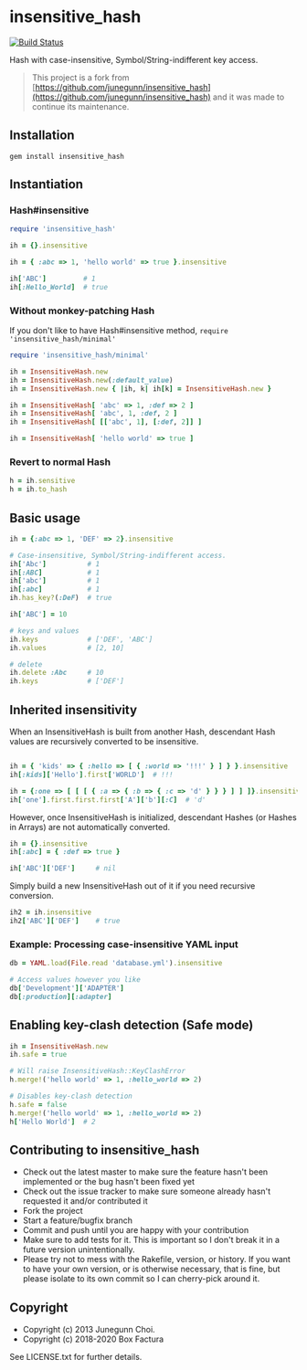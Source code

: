 # insensitive_hash

[![Build Status](https://travis-ci.org/BoxFactura/insensitive_hash.svg?branch=master)](https://travis-ci.org/BoxFactura/insensitive_hash)

Hash with case-insensitive, Symbol/String-indifferent key access.

> This project is a fork from [https://github.com/junegunn/insensitive_hash](https://github.com/junegunn/insensitive_hash) and it was made to continue its maintenance.

## Installation

```
gem install insensitive_hash
```

## Instantiation

### Hash#insensitive

```ruby
require 'insensitive_hash'

ih = {}.insensitive

ih = { :abc => 1, 'hello world' => true }.insensitive

ih['ABC']         # 1
ih[:Hello_World]  # true
```

### Without monkey-patching Hash

If you don't like to have Hash#insensitive method, `require 'insensitive_hash/minimal'`

```ruby
require 'insensitive_hash/minimal'

ih = InsensitiveHash.new
ih = InsensitiveHash.new(:default_value)
ih = InsensitiveHash.new { |ih, k| ih[k] = InsensitiveHash.new }

ih = InsensitiveHash[ 'abc' => 1, :def => 2 ]
ih = InsensitiveHash[ 'abc', 1, :def, 2 ]
ih = InsensitiveHash[ [['abc', 1], [:def, 2]] ]

ih = InsensitiveHash[ 'hello world' => true ]
```

### Revert to normal Hash

```ruby
h = ih.sensitive
h = ih.to_hash
```

## Basic usage

```ruby
ih = {:abc => 1, 'DEF' => 2}.insensitive

# Case-insensitive, Symbol/String-indifferent access.
ih['Abc']          # 1
ih[:ABC]           # 1
ih['abc']          # 1
ih[:abc]           # 1
ih.has_key?(:DeF)  # true

ih['ABC'] = 10

# keys and values
ih.keys            # ['DEF', 'ABC']
ih.values          # [2, 10]

# delete
ih.delete :Abc     # 10
ih.keys            # ['DEF']
```

## Inherited insensitivity

When an InsensitiveHash is built from another Hash,
descendant Hash values are recursively converted to be insensitive.

```ruby

ih = { 'kids' => { :hello => [ { :world => '!!!' } ] } }.insensitive
ih[:kids]['Hello'].first['WORLD']  # !!!

ih = {:one => [ [ [ { :a => { :b => { :c => 'd' } } } ] ] ]}.insensitive
ih['one'].first.first.first['A']['b'][:C]  # 'd'
```

However, once InsensitiveHash is initialized,
descendant Hashes (or Hashes in Arrays) are not automatically converted.

```ruby
ih = {}.insensitive
ih[:abc] = { :def => true }

ih['ABC']['DEF']     # nil
```

Simply build a new InsensitiveHash out of it if you need recursive conversion.

```ruby
ih2 = ih.insensitive
ih2['ABC']['DEF']    # true
```

### Example: Processing case-insensitive YAML input

```ruby
db = YAML.load(File.read 'database.yml').insensitive

# Access values however you like
db['Development']['ADAPTER']
db[:production][:adapter]
```

## Enabling key-clash detection (Safe mode)

```ruby
ih = InsensitiveHash.new
ih.safe = true

# Will raise InsensitiveHash::KeyClashError
h.merge!('hello world' => 1, :hello_world => 2)

# Disables key-clash detection
h.safe = false
h.merge!('hello world' => 1, :hello_world => 2)
h['Hello World']  # 2
```

## Contributing to insensitive_hash

- Check out the latest master to make sure the feature hasn't been implemented or the bug hasn't been fixed yet
- Check out the issue tracker to make sure someone already hasn't requested it and/or contributed it
- Fork the project
- Start a feature/bugfix branch
- Commit and push until you are happy with your contribution
- Make sure to add tests for it. This is important so I don't break it in a future version unintentionally.
- Please try not to mess with the Rakefile, version, or history. If you want to have your own version, or is otherwise necessary, that is fine, but please isolate to its own commit so I can cherry-pick around it.

## Copyright

- Copyright (c) 2013 Junegunn Choi.
- Copyright (c) 2018-2020 Box Factura

See LICENSE.txt for further details.
